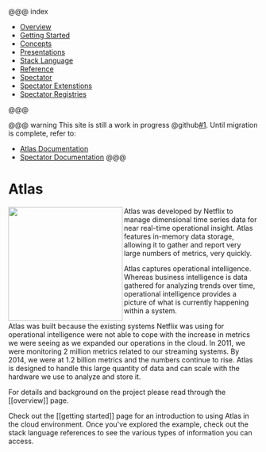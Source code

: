 
@@@ index

* [Overview](overview.md)
* [Getting Started](getting-started.md)
* [Concepts](concepts.md)
* [Presentations](presentations.md)
* [Stack Language](asl/index.md)
* [Reference](asl-reference/index.md)
* [Spectator](spectator/index.md)
* [Spectator Extenstions](spectator-ext/index.md)
* [Spectator Registries](spectator-reg/index.md)

@@@

@@@ warning
This site is still a work in progress @github[#1](Netflix/atlas-docs#1). Until migration is
complete, refer to:

- [Atlas Documentation](https://github.com/Netflix/atlas/wiki)
- [Spectator Documentation](https://github.com/Netflix/spectator-py)
@@@

# Atlas

<img src="https://github.com/Netflix/atlas/wiki/images/atlas_logo.png" width="230" height="230" align="left"></img>

Atlas was developed by Netflix to manage dimensional time series data for near real-time
operational insight. Atlas features in-memory data storage, allowing it to gather and report
very large numbers of metrics, very quickly.

Atlas captures operational intelligence. Whereas business intelligence is data gathered for
analyzing trends over time, operational intelligence provides a picture of what is currently
happening within a system.

Atlas was built because the existing systems Netflix was using for operational intelligence were
not able to cope with the increase in metrics we were seeing as we expanded our operations in the
cloud. In 2011, we were monitoring 2 million metrics related to our streaming systems. By 2014, we
were at 1.2 billion metrics and the numbers continue to rise. Atlas is designed to handle this
large quantity of data and can scale with the hardware we use to analyze and store it.

For details and background on the project please read through the [[overview]] page.

Check out the [[getting started]] page for an introduction to using Atlas in the cloud
environment. Once you've explored the example, check out the stack language references to see
the various types of information you can access.


